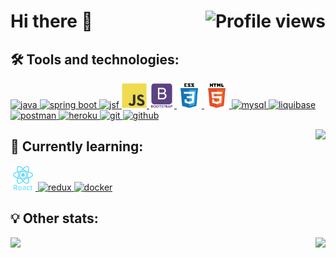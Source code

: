 <h1>Hi there 👋 <img align="right" src="https://gpvc.arturio.dev/szukacs" alt="Profile views"></h1> 

<h2 align="left">🛠 Tools and technologies:</h2>

<p align="left">
    <a href="https://www.java.com/en/" target="_blank" title ="Java"> <img
            src="https://brandslogos.com/wp-content/uploads/images/large/java-logo-1.png"
            alt="java" width="40" height="40" /> </a>
    <a href="https://spring.io/" target="_blank" title ="Spring Boot"> <img
            src="https://cdn.freebiesupply.com/logos/large/2x/spring-3-logo-png-transparent.png"
            alt="spring boot" width="40" height="40" /> </a>
    <a href="https://www.oracle.com/java/technologies/javaserverfaces.html" target="_blank" title ="JAva Server Faces"> <img
            src="https://www.mistra.fr/wp-content/uploads/2019/05/jsf-1.png"
            alt="jsf" width="40" height="40" /> </a> 
    <a href="https://developer.mozilla.org/en-US/docs/Web/JavaScript" target="_blank" title ="JavaScript"> <img
            src="https://raw.githubusercontent.com/devicons/devicon/master/icons/javascript/javascript-original.svg"
            alt="javascript" width="40" height="40" /> </a>
    <a href="https://getbootstrap.com" target="_blank" title ="bootstrap"> <img
            src="https://raw.githubusercontent.com/devicons/devicon/master/icons/bootstrap/bootstrap-plain-wordmark.svg"
            alt="bootstrap" width="40" height="40" /> </a>
    <a href="https://www.w3schools.com/css/" target="_blank" title ="CSS">
        <img src="https://raw.githubusercontent.com/devicons/devicon/master/icons/css3/css3-original-wordmark.svg"
            alt="css3" width="40" height="40" /> </a>
    <a href="https://www.w3.org/html/" target="_blank" title ="html"> <img
            src="https://raw.githubusercontent.com/devicons/devicon/master/icons/html5/html5-original-wordmark.svg"
            alt="html5" width="40" height="40" /> </a>
    <a href="https://www.mysql.com/" target="_blank" title ="MySQL"> <img
            src="https://cdn.freebiesupply.com/logos/thumbs/2x/mysql-5-logo.png"
            alt="mysql" width="40" height="40" /> </a>
    <a href="https://www.liquibase.org" target="_blank" title ="Liquibase"> <img
            src="https://www.liquibase.org/wp-content/themes/liquibase/assets/img/cta-icon.svg"
            alt="liquibase" width="40" height="40" /> </a>
    <a href="https://postman.com" target="_blank" title ="Postman"> <img
            src="https://www.vectorlogo.zone/logos/getpostman/getpostman-icon.svg" alt="postman" width="40"
            height="40" /> </a>
    <a href="https://heroku.com" target="_blank" title ="heroku"> 
        <img src="https://www.vectorlogo.zone/logos/heroku/heroku-icon.svg"
            alt="heroku" width="40" height="40" /> </a>
    <a href="https://git-scm.com/" target="_blank" title ="git"> <img
            src="https://www.vectorlogo.zone/logos/git-scm/git-scm-icon.svg" alt="git" width="40" height="40" /> </a>
    <a href="https://github.com" target="_blank" title ="GitHub"> <img
            src="https://logodix.com/logo/64439.png" alt="github" width="40"
            height="40" /> </a>
    <!--gradle, gitlab, intellij, liquibase, jsf ect...-->
</p>

<a href="https://github.com/anuraghazra/github-readme-stats">
 <img height="137px" src="https://github-readme-stats.vercel.app/api/top-langs/?username=szukacs&hide_title=true&hide_border=true&layout=compact&langs_count=6&theme=gruvbox" align="right" />
</a>




<h2 align="left">🌱 Currently learning:</h2>
<p align="left">
    <a href="https://reactjs.org/" target="_blank" title ="React.js"> <img
            src="https://raw.githubusercontent.com/devicons/devicon/master/icons/react/react-original-wordmark.svg"
            alt="react" width="40" height="40" /> </a>
    <a href="https://redux.js.org/" target="_blank" title ="Redux"> <img
            src="https://cdn.worldvectorlogo.com/logos/redux.svg"
            alt="redux" width="40" height="40" /> </a>
    <a href="https://www.docker.com/" target="_blank" title ="Docker"> <img
            src="https://brandslogos.com/wp-content/uploads/images/large/docker-logo.png"
            alt="docker" width="40" height="40" /> </a>
</p>

<h2 align="left">💡 Other stats:</h2>

<a href="https://github.com/anuraghazra/github-readme-stats">
  <img height="137px" src="https://github-readme-stats.vercel.app/api?username=szukacs&hide_title=true&hide_border=true&show_icons=true&include_all_commits=true&count_private=true&line_height=21&theme=gruvbox" />
</a>


<a href="https://github.com/DenverCoder1/github-readme-streak-stats">
  <img height="137px" src="https://github-readme-streak-stats.herokuapp.com/?user=szukacs&theme=dark&hide_border=true&theme=gruvbox&fire=f82" align="right" />
</a>



<!--
[![Top Langs](https://github-readme-stats.vercel.app/api/top-langs/?username=szukacs&layout=compact)](https://github.com/anuraghazra/github-readme-stats)
**szukacs/szukacs** is a ✨ _special_ ✨ repository because its `README.md` (this file) appears on your GitHub profile.

Here are some ideas to get you started:

- 🔭 I’m currently working on ...
- 🌱 I’m currently learning ...
- 👯 I’m looking to collaborate on ...
- 🤔 I’m looking for help with ...
- 💬 Ask me about ...
- 📫 How to reach me: ...
- 😄 Pronouns: ...
- ⚡ Fun fact: ...
-->
